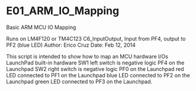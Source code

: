 # E01_ARM_IO_Mapping
Basic ARM MCU IO Mapping

Runs on LM4F120 or TM4C123
C6_InputOutput, Input from PF4, output to PF2 (blue LED)
Author: Erico Cruz
Date: Feb 12, 2014

This script is intended to show how to map an MCU hardware I/Os LaunchPad built-in hardware SW1 left switch is negative logic PF4 on the Launchpad SW2 right switch is negative logic PF0 on the Launchpad red LED connected to PF1 on the Launchpad blue LED connected to PF2 on the Launchpad green LED connected to PF3 on the Launchpad.
